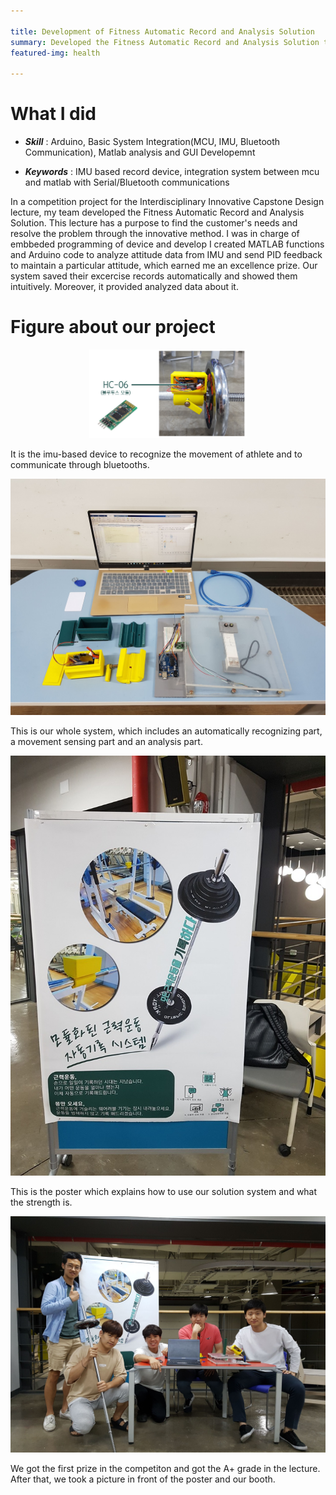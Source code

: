 ```yaml
---

title: Development of Fitness Automatic Record and Analysis Solution
summary: Developed the Fitness Automatic Record and Analysis Solution through matlab and bluetooth communications.
featured-img: health

---
```


# What I did

- ***Skill*** : Arduino, Basic System Integration(MCU, IMU, Bluetooth Communication), Matlab analysis and GUI Developemnt

- ***Keywords*** : IMU based record device, integration system between mcu and matlab with Serial/Bluetooth communications 

In a competition project for the Interdisciplinary Innovative Capstone Design lecture, my team developed the Fitness Automatic Record and Analysis Solution.
This lecture has a purpose to find the customer's needs and resolve the problem through the innovative method. I was in charge of embbeded programming of device and develop
I created MATLAB functions and Arduino code to analyze attitude data from IMU and send PID feedback to maintain a particular attitude, which earned me an excellence prize.
Our system saved their excercise records automatically and showed them intuitively. Moreover, it provided analyzed data about it. 

# Figure about our project

<p align="center">
  <img src="/assets/health/health.jpg" width="50%" height="50%">
</p>

It is the imu-based device to recognize the movement of athlete and to communicate through bluetooths. 

<p align="center">
  <img src="/assets/health/health2.jpg">
</p>

This is our whole system, which includes an automatically recognizing part, a movement sensing part and an analysis part. 

<p align="center">
  <img src="/assets/health/health1.jpg">
</p>

This is the poster which explains how to use our solution system and what the strength is.

<p align="center">
  <img src="/assets/health/health3.jpg">
</p>

We got the first prize in the competiton and got the A+ grade in the lecture.  
After that, we took a picture in front of the poster and our booth. 
